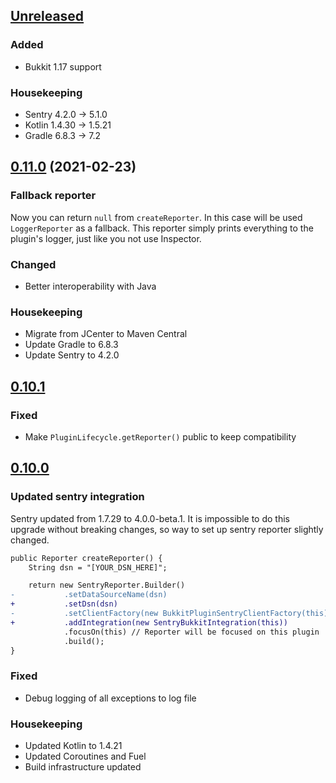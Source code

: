 ## [Unreleased]

### Added

- Bukkit 1.17 support

### Housekeeping

- Sentry 4.2.0 -> 5.1.0
- Kotlin 1.4.30 -> 1.5.21
- Gradle 6.8.3 -> 7.2

## [0.11.0] (2021-02-23)

### Fallback reporter

Now you can return `null` from `createReporter`.
In this case will be used `LoggerReporter` as a fallback.
This reporter simply prints everything to the plugin's logger, just like you not use Inspector.

### Changed

- Better interoperability with Java

### Housekeeping

- Migrate from JCenter to Maven Central
- Update Gradle to 6.8.3
- Update Sentry to 4.2.0

## [0.10.1]

### Fixed

- Make `PluginLifecycle.getReporter()` public to keep compatibility

## [0.10.0]

### Updated sentry integration

Sentry updated from 1.7.29 to 4.0.0-beta.1. It is impossible to do this upgrade without breaking changes, so way to set
up sentry reporter slightly changed.

```diff
public Reporter createReporter() {
    String dsn = "[YOUR_DSN_HERE]";

    return new SentryReporter.Builder()
-           .setDataSourceName(dsn)
+           .setDsn(dsn)
-           .setClientFactory(new BukkitPluginSentryClientFactory(this))
+           .addIntegration(new SentryBukkitIntegration(this))
            .focusOn(this) // Reporter will be focused on this plugin
            .build();
}
```

### Fixed

- Debug logging of all exceptions to log file

### Housekeeping

- Updated Kotlin to 1.4.21
- Updated Coroutines and Fuel
- Build infrastructure updated

[unreleased]: https://github.com/EndlessCodeGroup/Inspector/compare/v0.11.0...develop
[0.11.0]: https://github.com/EndlessCodeGroup/Inspector/compare/v0.10.1...v0.11.0
[0.10.1]: https://github.com/EndlessCodeGroup/Inspector/compare/v0.10.0...v0.10.1
[0.10.0]: https://github.com/EndlessCodeGroup/Inspector/compare/v0.9...v0.10.0
